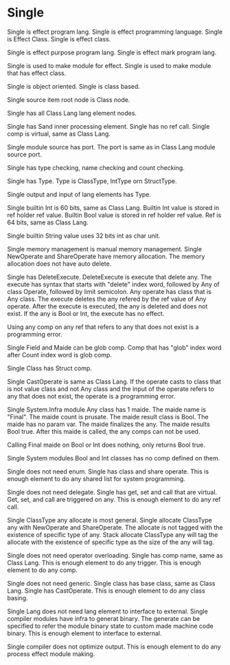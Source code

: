 # Single

Single is effect program lang.
Single is effect programming language.
Single is Effect Class.
Single is effect class.

Single is effect purpose program lang.
Single is effect mark program lang.

Single is used to make module for effect.
Single is used to make module that has effect class.

Single is object oriented.
Single is class based.

Single source item root node is Class node.

Single has all Class Lang lang element nodes.

Single has Sand inner processing element.
Single has no ref call.
Single comp is virtual, same as Class Lang.

Single module source has port.
The port is same as in Class Lang module source port.

Single has type checking, name checking and count checking.

Single has Type.
Type is ClassType, IntType orn StructType.

Single output and input of lang elements has Type.

Single builtin Int is 60 bits, same as Class Lang.
Builtin Int value is stored in ref holder ref value.
Builtin Bool value is stored in ref holder ref value.
Ref is 64 bits, same as Class Lang.

Single builtin String value uses 32 bits int as char unit.

Single memory management is manual memory management.
Single NewOperate and ShareOperate have memory allocation.
The memory allocation does not have auto delete.

Single has DeleteExecute.
DeleteExecute is execute that delete any.
The execute has syntax that starts with "delete" index word, 
followed by Any of class Operate, followed by limit semicolon.
Any operate has class that is Any class.
The execute deletes the any refered by the ref value of Any operate.
After the execute is executed, the any is deleted and does not exist.
If the any is Bool or Int, the execute has no effect.

Using any comp on any ref that refers to any that does not exist is a programming error.

Single Field and Maide can be glob comp.
Comp that has "glob" index word after Count index word is glob comp.

Single Class has Struct comp.

Single CastOperate is same as Class Lang.
If the operate casts to class that is not value class and not Any class and 
the input of the operate refers to any that does not exist, 
the operate is a programming error.

Single System.Infra module Any class has 1 maide.
The maide name is "Final".
The maide count is prusate.
The maide result class is Bool.
The maide has no param var.
The maide finalizes the any.
The maide results Bool true.
After this maide is called, the any comps can not be used.

Calling Final maide on Bool or Int does nothing, only returns Bool true. 

Single System modules Bool and Int classes has no comp defined on them.

Single does not need enum.
Single has class and share operate.
This is enough element to do any shared list for system programming.

Single does not need delegate.
Single has get, set and call that are virtual.
Get, set, and call are triggered on any.
This is enough element to do any ref call.

Single ClassType any allocate is most general.
Single allocate ClassType any with NewOperate and ShareOperate.
The allocate is not tagged with the existence of specific type of any.
Stack allocate ClassType any will tag the allocate with the existence of specific type as the size of the any will tag.

Single does not need operator overloading.
Single has comp name, same as Class Lang.
This is enough element to do any trigger.
This is enough element to do any comp.

Single does not need generic.
Single class has base class, same as Class Lang.
Single has CastOperate.
This is enough element to do any class basing.

Single Lang does not need lang element to interface to external.
Single compiler modules have infra to generat binary.
The generate can be specified to refer the module binary state to custom made machine code binary.
This is enough element to interface to external.

Single compiler does not optimize output.
This is enough element to do any process effect module making.